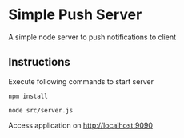 # Simple Push Server

A simple node server to push notifications to client

Instructions
------------
Execute following commands to start server

`npm install`

`node src/server.js`

Access application on [http://localhost:9090](http://localhost:9090)